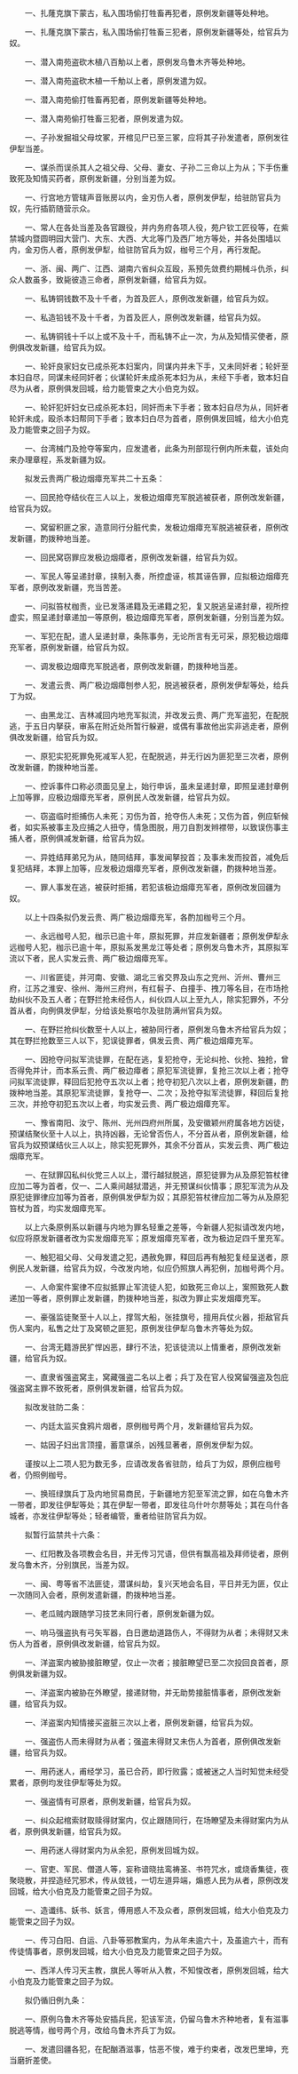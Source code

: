 <!-- { "loadSidebar": true } -->
　　一、扎蕯克旗下蒙古，私入围场偷打牲畜再犯者，原例发新疆等处种地。

　　一、扎蕯克旗下蒙古，私入围场偷打牲畜三犯者，原例发新疆等处，给官兵为奴。

　　一、潜入南苑盗砍木植八百觔以上者，原例发乌鲁木齐等处种地。

　　一、潜入南苑盗砍木植一千觔以上者，原例发遣为奴。

　　一、潜入南苑偷打牲畜再犯者，原例发新疆等处种地。

　　一、潜入南苑偷打牲畜三犯者，原例发遣为奴。

　　一、子孙发掘祖父母坟冢，开棺见尸已至三冢，应将其子孙发遣者，原例发往伊犁当差。

　　一、谋杀而误杀其人之祖父母、父母、妻女、子孙二三命以上为从；下手伤重致死及知情买药者，原例发新疆，分别当差为奴。

　　一、行宫地方管辖声音账房以内，金刃伤人者，原例发伊犁，给驻防官兵为奴，先行插箭随营示众。

　　一、常人在各处当差及各官跟役，并内务府各项人役，苑户钦工匠役等，在紫禁城内暨圆明园大营门、大东、大西、大北等门及西厂地方等处，并各处围墙以内，金刃伤人者，原例发伊犁，给驻防官兵为奴，枷号三个月，再行发配。

　　一、浙、闽、两广、江西、湖南六省纠众互殴，系预先敛费约期械斗仇杀，纠众人数虽多，致毙彼造三命者，原例发新疆，给官兵为奴。

　　一、私铸铜钱数不及十千者，为首及匠人，原例改发新疆，给官兵为奴。

　　一、私造铅钱不及十千者，为首及匠人，原例改发新疆，给官兵为奴。

　　一、私铸铜钱十千以上或不及十千，而私铸不止一次，为从及知情买使者，原例俱改发新疆，给官兵为奴。

　　一、轮奸良家妇女已成杀死本妇案内，同谋内并未下手，又未同奸者；轮奸至本妇自尽，同谋未经同奸者；伙谋轮奸未成杀死本妇为从，未经下手者，致本妇自尽为从者，原例俱发回城，给力能管束之大小伯克为奴。

　　一、轮奸犯奸妇女已成杀死本妇，同奸而未下手者；致本妇自尽为从，同奸者轮奸未成，殴杀本妇帮同下手者；致本妇白尽为首者，原例俱发回城，给大小伯克及力能管束之回子为奴。

　　一、台湾械门及抢夺等案内，应发遣者，此条为刑部现行例内所未载，该处向来办理章程，系发新疆为奴。

　　拟发云贵两广极边烟瘴充军共二十五条：

　　一、回民抢夺结伙在三人以上，发极边烟瘴充军脱逃被获者，原例改发新疆，给官兵为奴。

　　一、窝留积匪之家，造意同行分脏代卖，发极边烟瘴充军脱逃被获者，原例改发新疆，酌拨种地当差。

　　一、回民窝窃罪应发极边烟瘴者，原例改发新疆，给官兵为奴。

　　一、军民人等呈递封章，挟制入奏，所控虚诬，核其诬告罪，应拟极边烟瘴充军者，原例改发新疆，充当苦差。

　　一、问拟笞杖枷责，业已发落递籍及无递籍之犯，复又脱逃呈递封章，视所控虚实，照呈递封章递加一等原例，极边烟瘴充军者，原例发新疆，分别当差为奴。

　　一、军犯在配，遣人呈递封章，条陈事务，无论所言有无可采，原犯极边烟瘴充军者，原例发新疆，给官兵为奴。

　　一、调发极边烟瘴充军脱逃者，原例改发新疆，酌拨种地当差。

　　一、发遣云贵、两广极边烟瘴刨参人犯，脱逃被获者，原例发伊犁等处，给兵丁为奴。

　　一、由黑龙江、吉林减回内地充军拟流，并改发云贵、两广充军盗犯，在配脱逃，于五日内拏获，审系在附近处所暂行躲避，或偶有事故他出实非逃走者，原例俱改发新疆，给官兵为奴。

　　一、原犯实犯死罪免死减军人犯，在配脱逃，并无行凶为匪犯至三次者，原例改发新疆，酌拨种地当差。

　　一、控诉事件口称必须面见皇上，始行申诉，虽未呈递封章，即照呈递封章例上加等罪，应极边烟瘴充军者，原例民人改发新疆，给官兵为奴。

　　一、窃盗临时拒捕伤人未死；刃伤为首，抢夺伤人未死；又伤为首，例应斩候者，如实系被事主及应捕之人扭夺，情急图脱，用刀自割发辫襟带，以致误伤事主捕人者，原例俱减发新疆，给官兵为奴。

　　一、异姓结拜弟兄为从，随同结拜，事发闻拏投首；及事未发而投首，减免后复犯结拜，本罪上加等，应发极边烟瘴充军者，原例改发新疆，酌拨种地当差。

　　一、罪人事发在逃，被获时拒捕，若犯该极边烟瘴充军者，原例改发回疆为奴。

　　以上十四条拟仍发云贵、两广极边烟瘴充军，各酌加枷号三个月。

　　一、永远枷号人犯，枷示已逾十年，原拟死罪，并应发新疆者；原例发伊犁永远枷号人犯，枷示已逾十年，原拟系发黑龙江等处者；原例发乌鲁木齐，其原拟军流以下者，民人实发云贵、两广极边烟瘴充军。

　　一、川省匪徒，并河南、安徽、湖北三省交界及山东之兖州、沂州、曹州三府，江苏之淮安、徐州、海州三府州，有红髫子、白撞手、拽刀等名目，在市场抢劫纠伙不及五人者；在野拦抢未经伤人，纠伙四人以上至九人，除实犯罪外，不分首从者，向例俱发伊犁，分给该处察哈尔及驻防满州官兵为奴。

　　一、在野拦抢纠伙数至十人以上，被胁同行者，原例发乌鲁木齐给官兵为奴；其在野拦抢数至三人以下，犯误徒罪者，俱发云贵、两广极边烟瘴充军。

　　一、因抢夺问拟军流徒罪，在配在逃，复犯抢夺，无论纠抢、伙抢、独抢，曾否得免并计，而本系云贵、两广极边瘴者；原犯军流徒罪，复抢三次以上者；抢夺问拟军流徒罪，释回后犯抢夺五次以上者；抢夺初犯八次以上者，原例发新疆，酌拨种地当差。其原犯军流徒罪，复抢夺一、二次；及抢夺拟军流徒罪，释回后复抢三次，并抢夺初犯五次以上者，均实发云贵、两广极边烟瘴充军。

　　一、豫省南阳、汝宁、陈州、光州四府州所属，及安徽颖州府属各地方凶徒，预谋结聚伙至十人以上，执持凶器，无论曾否伤人，不分首从者，原例发新疆，给官兵为奴预谋结伙三人以上，除实犯死罪外，其余不分首从，实发云贵、两广极边烟瘴充军。

　　一、在狱罪囚私纠伙党三人以上，潜行越狱脱逃，原犯徒罪为从及原犯笞杖律应加二等为首者，仅一、二人乘间越狱潜逃，并无预谋纠伙情事；原犯军流为从及原犯徒罪律应加等为首者，原例俱发伊犁为奴；其原犯笞杖律应加二等为从及原犯笞杖为首，均实发烟瘴充军。

　　以上六条原例系以新疆与内地为罪名轻重之差等，今新疆人犯拟请改发内地，似应将原发新疆者改为实发烟瘴充军；原发烟瘴充军者，改为极边足四千里充军。

　　一、触犯祖父母、父母发遣之犯，遇赦免罪，释回后再有触犯复经呈送者，原例民人发新疆，给官兵为奴，今改发内地，似应仍照旗人再犯例，加枷号两个月。

　　一、人命案件案律不应拟抵罪止军流徒人犯，如致死三命以上，案照致死人数递加一等者，原例罪止发新疆，酌拨种地当差，拟改为罪止实发烟瘴充军。

　　一、豪强监徒聚至十人以上，撑驾大船，张挂旗号，擅用兵仗火器，拒敌官兵伤人案内，私售之灶丁及窝顿之匪犯，原例发往伊犁乌鲁木齐等处为奴。

　　一、台湾无籍游民犷悍凶恶，肆行不法，犯该徒流以上情重者，原例改发新疆，给官兵为奴。

　　一、直隶省强盗窝主，窝藏强盗二名以上者；兵丁及在官人役窝留强盗及包庇强盗窝主罪不致死者，原例俱发新疆，给官兵为奴。

　　拟改发驻防二条：

　　一、内廷太监买食鸦片烟者，原例枷号两个月，发新疆给官兵为奴。

　　一、姑因子妇出言顶撞，蓄意谋杀，凶残显著者，原例发伊犁为奴。

　　谨按以上二项人犯为数无多，应请改发各省驻防，给兵丁为奴，原例应枷号者，仍照例枷号。

　　一、换班绿旗兵丁及内地贸易商民，于新疆地方犯至军流之罪，如在乌鲁木齐一带者，即发往伊犁等处；其在伊犁一带者，即发往乌什叶尔剺等处；其在乌什各城者，亦发往伊犁等处；轻者编管，重者给驻防官兵为奴。

　　拟暂行监禁共十六条：

　　一、红阳教及各项教会名目，并无传习咒语，但供有飘高祖及拜师徒者，原例发乌鲁木齐，分别旗民，当差为奴。

　　一、闽、粤等省不法匪徒，潜谋纠劫，复兴天地会名目，平日并无为匪，仅止一次随同入会者，原例发遣新疆，酌拨种地当差。

　　一、老瓜贼内跟随学习技艺未同行者，原例发新疆为奴。

　　一、响马强盗执有弓矢军器，白日邀劫道路伤人，不得财为从者；未得财又未伤人为首者，原例俱改发新疆，给官兵为奴。

　　一、洋盗案内被胁接脏瞭望，仅止一次者；接脏瞭望已至二次投回良首者，原例俱发新疆为奴。

　　一、洋盗案内被胁在外瞭望，接递财物，并无助势接脏情事者，原例改发新疆，给官兵为奴。

　　一、洋盗案内知情接买盗脏三次以上者，原例发新疆，给官兵为奴。

　　一、强盗伤人而未得财为从者；强盗未得财又未伤人为首者，原例俱改发新疆，给官兵为奴。

　　一、用药迷人，甫经学习，虽已合药，即行败露；或被迷之人当时知觉未经受累者，原例均发往伊犁等处为奴。

　　一、强盗情有可原者，原例发新疆，给官兵为奴。

　　一、纠众起棺索财取赎得财案内，仅止跟随同行，在场瞭望及未得财案内为从者，原例俱发新疆，给官兵为奴。

　　一、用药迷人得财案内为从余犯，原例发回城为奴。

　　一、官吏、军民、僧道人等，妄称谙晓抾鸾祷圣、书符咒水，或烧香集徒，夜聚晓散，并捏造经咒邪术，传从敛钱，一切左道异端，煽惑人民为从者，原例改发回城，给大小伯克及力能管束之回子为奴。

　　一、造谶纬、妖书、妖言，傅用惑人不及众者，原例发回城，给大小伯克及力能管束之回子为奴。

　　一、传习白阳、白运、八卦等邪教案内，为从年未逾六十，及虽逾六十，而有传徒情事者，原例发回城，给大小伯克及力能管束之回子为奴。

　　一、西洋人传习天主教，旗民人等听从入教，不知悛改者，原例发回城，给大小伯克及力能管束之回子为奴。

　　拟仍循旧例九条：

　　一、原例乌鲁木齐等处安插兵民，犯该军流，仍留乌鲁木齐种地者，复有滋事脱逃等情，枷号两个月，改给乌鲁木齐兵丁为奴。

　　一、发遣回疆各犯，在配酗酒滋事，怙恶不悛，难于约束者，改发巴里坤，充当磨折差使。

